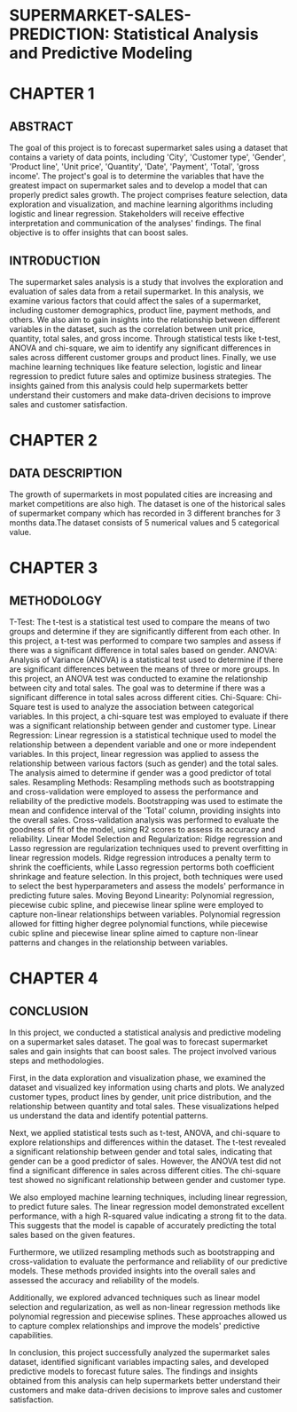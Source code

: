 # SUPERMARKET-SALES-PREDICTION: Statistical Analysis and Predictive Modeling 

# CHAPTER 1

## ABSTRACT

The goal of this project is to forecast supermarket sales using a dataset that contains a variety of data points, including 'City', 'Customer type', 'Gender', 'Product line', 'Unit price', 'Quantity', 'Date', 'Payment', 'Total', 'gross income'. The project's goal is to determine the variables that have the greatest impact on supermarket sales and to develop a model that can properly predict sales growth. The project comprises feature selection, data exploration and visualization, and machine learning algorithms including logistic and linear regression. Stakeholders will receive effective interpretation and communication of the analyses' findings. The final objective is to offer insights that can boost sales.

## INTRODUCTION

The supermarket sales analysis is a study that involves the exploration and evaluation of sales data from a retail supermarket. In this analysis, we examine various factors that could affect the sales of a supermarket, including customer demographics, product line, payment methods, and others. We also aim to gain insights into the relationship between different variables in the dataset, such as the correlation between unit price, quantity, total sales, and gross income. Through statistical tests like t-test, ANOVA and chi-square, we aim to identify any significant differences in sales across different customer groups and product lines. Finally, we use machine learning techniques like feature selection, logistic and linear regression to predict future sales and optimize business strategies. The insights gained from this analysis could help supermarkets better understand their customers and make data-driven decisions to improve sales and customer satisfaction.

# CHAPTER 2

## DATA DESCRIPTION

The growth of supermarkets in most populated cities are increasing and market competitions are also high. The dataset is one of the historical sales of supermarket company which has recorded in 3 different branches for 3 months data.The dataset consists of 5 numerical values and 5 categorical value.

# CHAPTER 3

## METHODOLOGY

T-Test: The t-test is a statistical test used to compare the means of two groups and determine if they are significantly different from each other. In this project, a t-test was performed to compare two samples and assess if there was a significant difference in total sales based on gender.
ANOVA: Analysis of Variance (ANOVA) is a statistical test used to determine if there are significant differences between the means of three or more groups. In this project, an ANOVA test was conducted to examine the relationship between city and total sales. The goal was to determine if there was a significant difference in total sales across different cities.
Chi-Square: Chi-Square test is used to analyze the association between categorical variables. In this project, a chi-square test was employed to evaluate if there was a significant relationship between gender and customer type.
Linear Regression: Linear regression is a statistical technique used to model the relationship between a dependent variable and one or more independent variables. In this project, linear regression was applied to assess the relationship between various factors (such as gender) and the total sales. The analysis aimed to determine if gender was a good predictor of total sales.
Resampling Methods: Resampling methods such as bootstrapping and cross-validation were employed to assess the performance and reliability of the predictive models.
Bootstrapping was used to estimate the mean and confidence interval of the 'Total' column, providing insights into the overall sales. Cross-validation analysis was performed to evaluate the goodness of fit of the model, using R2 scores to assess its accuracy and reliability.
Linear Model Selection and Regularization: Ridge regression and Lasso regression are regularization techniques used to prevent overfitting in linear regression models. Ridge regression introduces a penalty term to shrink the coefficients, while Lasso regression pertorms both coefficient shrinkage and feature selection. In this project, both techniques were used to select the best hyperparameters and assess the models' performance in predicting future sales.
Moving Beyond Linearity: Polynomial regression, piecewise cubic spline, and piecewise linear spline were employed to capture non-linear relationships between variables. Polynomial regression allowed for fitting higher degree polynomial functions, while piecewise cubic spline and piecewise linear spline aimed to capture non-linear patterns and changes in the relationship between variables.

# CHAPTER 4

## CONCLUSION

In this project, we conducted a statistical analysis and predictive modeling on a supermarket sales dataset. The goal was to forecast supermarket sales and gain insights that can boost sales. The project involved various steps and methodologies.

First, in the data exploration and visualization phase, we examined the dataset and visualized key information using charts and plots. We analyzed customer types, product lines by gender, unit price distribution, and the relationship between quantity and total sales. These visualizations helped us understand the data and identify potential patterns.

Next, we applied statistical tests such as t-test, ANOVA, and chi-square to explore relationships and differences within the dataset. The t-test revealed a significant relationship between gender and total sales, indicating that gender can be a good predictor of sales. However, the ANOVA test did not find a significant difference in sales across different cities. The chi-square test showed no significant relationship between gender and customer type.

We also employed machine learning techniques, including linear regression, to predict future sales. The linear regression model demonstrated excellent performance, with a high R-squared value indicating a strong fit to the data. This suggests that the model is capable of accurately predicting the total sales based on the given features.

Furthermore, we utilized resampling methods such as bootstrapping and cross-validation to evaluate the performance and reliability of our predictive models. These methods provided insights into the overall sales and assessed the accuracy and reliability of the models.

Additionally, we explored advanced techniques such as linear model selection and regularization, as well as non-linear regression methods like polynomial regression and piecewise splines. These approaches allowed us to capture complex relationships and improve the models' predictive capabilities.

In conclusion, this project successfully analyzed the supermarket sales dataset, identified significant variables impacting sales, and developed predictive models to forecast future sales. The findings and insights obtained from this analysis can help supermarkets better understand their customers and make data-driven decisions to improve sales and customer satisfaction.
